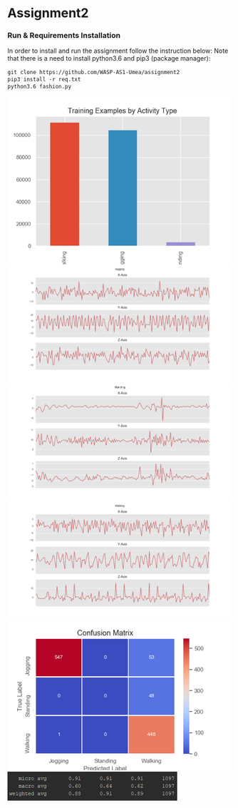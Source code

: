 # Assignment2

### Run & Requirements Installation
In order to install and run the assignment follow the instruction below:
Note that there is a need to install python3.6 and pip3 (package manager):

    git clone https://github.com/WASP-AS1-Umea/assignment2
    pip3 install -r req.txt
    python3.6 fashion.py


![](Figure_1.png)
![](Figure_2.png)
![](Figure_3.png)
![](Figure_4.png)
![](Figure_5.png)
![](result.png)
